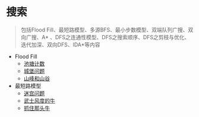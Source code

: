 # 搜索

> 包括Flood Fill、最短路模型、多源BFS、最小步数模型、双端队列广搜、双向广搜、A*
> 、DFS之连通性模型、DFS之搜索顺序、DFS之剪枝与优化、迭代加深、双向DFS、IDA*等内容

- Flood Fill
  - [池塘计数](PondCount.py)
  - [城堡问题](CastleProblem.py)
  - [山峰和山谷](PeaksAndValleys.py)
- 最短路模型
  - [迷宫问题](MazeProblem.py)
  - [武士风度的牛](SamuraiStyleCow.py)
  - [抓住那头牛](CatchThatCow.py)